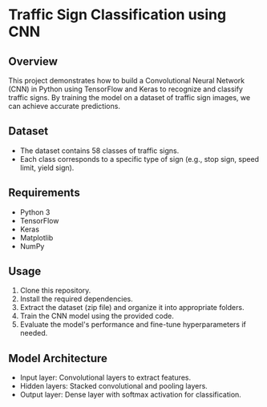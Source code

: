 # Traffic Sign Classification using CNN

## Overview
This project demonstrates how to build a Convolutional Neural Network (CNN) in Python using TensorFlow and Keras to recognize and classify traffic signs. By training the model on a dataset of traffic sign images, we can achieve accurate predictions.

## Dataset
- The dataset contains 58 classes of traffic signs.
- Each class corresponds to a specific type of sign (e.g., stop sign, speed limit, yield sign).

## Requirements
- Python 3
- TensorFlow
- Keras
- Matplotlib
- NumPy

## Usage
1. Clone this repository.
2. Install the required dependencies.
3. Extract the dataset (zip file) and organize it into appropriate folders.
4. Train the CNN model using the provided code.
5. Evaluate the model's performance and fine-tune hyperparameters if needed.

## Model Architecture
- Input layer: Convolutional layers to extract features.
- Hidden layers: Stacked convolutional and pooling layers.
- Output layer: Dense layer with softmax activation for classification.
